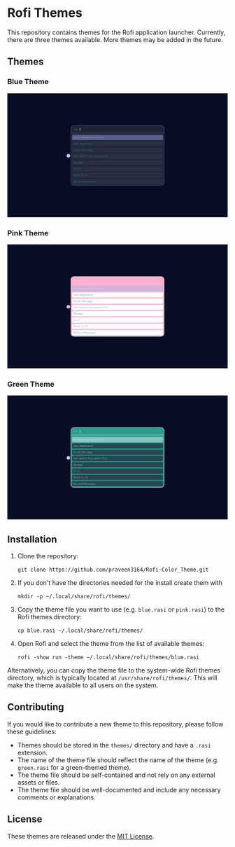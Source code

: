 <!DOCTYPE html>
<html>
  <head>
  </head>
  <body>
    <h1>Rofi Themes</h1>
    <p>This repository contains themes for the Rofi application launcher. Currently, there are three themes available. More themes may be added in the future.</p>

<h2>Themes</h2>

<h3>Blue Theme</h3>

<img src="screenshot/Rounded-Blue.png" alt="Blue Theme">

<h3>Pink Theme</h3>

<img src="screenshot/Rounded-Pink.png" alt="Pink Theme">

<h3>Green Theme</h3>

<img src="screenshot/Rounded-Green.png" alt="Green Theme">

<h2>Installation</h2>

<ol>
  <li>Clone the repository:</li>

  <pre><code>git clone https://github.com/praveen3164/Rofi-Color_Theme.git</code></pre>
  
  <li>If you don't have the directories needed for the install create them with</li>

  <pre><code>mkdir -p ~/.local/share/rofi/themes/</code></pre>

  <li>Copy the theme file you want to use (e.g. <code>blue.rasi</code> or <code>pink.rasi</code>) to the Rofi themes directory:</li>

  <pre><code>cp blue.rasi ~/.local/share/rofi/themes/</code></pre>

  <li>Open Rofi and select the theme from the list of available themes:</li>

  <pre><code>rofi -show run -theme ~/.local/share/rofi/themes/blue.rasi</code></pre>
</ol>

<p>Alternatively, you can copy the theme file to the system-wide Rofi themes directory, which is typically located at <code>/usr/share/rofi/themes/</code>. This will make the theme available to all users on the system.</p>

<h2>Contributing</h2>

<p>If you would like to contribute a new theme to this repository, please follow these guidelines:</p>

<ul>
  <li>Themes should be stored in the <code>themes/</code> directory and have a <code>.rasi</code> extension.</li>
  <li>The name of the theme file should reflect the name of the theme (e.g. <code>green.rasi</code> for a green-themed theme).</li>
  <li>The theme file should be self-contained and not rely on any external assets or files.</li>
  <li>The theme file should be well-documented and include any necessary comments or explanations.</li>
</ul>

<h2>License</h2>

<p>These themes are released under the <a href="LICENSE">MIT License</a>.</p>
  </body>
</html>
